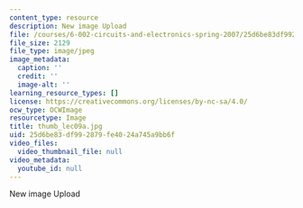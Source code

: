 ```yaml
---
content_type: resource
description: New image Upload
file: /courses/6-002-circuits-and-electronics-spring-2007/25d6be83df992879fe4024a745a9bb6f_thumb_lec09a.jpg
file_size: 2129
file_type: image/jpeg
image_metadata:
  caption: ''
  credit: ''
  image-alt: ''
learning_resource_types: []
license: https://creativecommons.org/licenses/by-nc-sa/4.0/
ocw_type: OCWImage
resourcetype: Image
title: thumb_lec09a.jpg
uid: 25d6be83-df99-2879-fe40-24a745a9bb6f
video_files:
  video_thumbnail_file: null
video_metadata:
  youtube_id: null
---
```

New image Upload